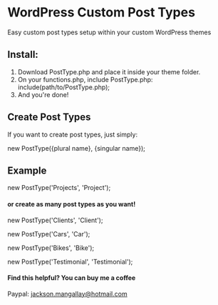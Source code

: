 # WordPress Custom Post Types
Easy custom post types setup within your custom WordPress themes

## Install:
1. Download PostType.php and place it inside your theme folder.
2. On your functions.php, include PostType.php: include(path/to/PostType.php);
3. And you're done!

## Create Post Types
If you want to create post types, just simply:

new PostType({plural name}, {singular name});
  
## Example
new PostType('Projects', 'Project');

#### or create as many post types as you want!

new PostType('Clients', 'Client');

new PostType('Cars', 'Car');

new PostType('Bikes', 'Bike');

new PostType('Testimonial', 'Testimonial');



#### Find this helpful? You can buy me a coffee
Paypal: jackson.mangallay@hotmail.com
